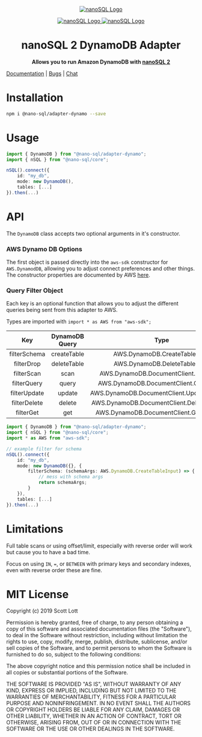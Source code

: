 <p align="center">
  <a href="https://github.com/ClickSimply/Nano-SQL/tree/2.0/packages/Core">
    <img src="https://github.com/ClickSimply/Nano-SQL/raw/2.0/graphics/logo.png" alt="nanoSQL Logo">
  </a>
</p>
<p align="center">
  <a href="https://badge.fury.io/js/%40nano-sql%2Fadapter-dynamo">
    <img src="https://badge.fury.io/js/%40nano-sql%2Fadapter-dynamo.svg" alt="nanoSQL Logo">
  </a>
  <a href="https://github.com/ClickSimply/@nano-sql/core/blob/master/LICENSE">
    <img src="https://img.shields.io/npm/l/express.svg?style=flat-square" alt="nanoSQL Logo">
  </a>
</p>

<h1 align="center">nanoSQL 2 DynamoDB Adapter</h1>
<p align="center">
  <strong>Allows you to run Amazon DynamoDB with <a href="https://www.npmjs.com/package/@nano-sql/core">nanoSQL 2</a></strong>
</p>

[Documentation](https://nanosql.gitbook.io/docs/adapters/dynamodb) | [Bugs](https://github.com/ClickSimply/Nano-SQL/issues) | [Chat](https://gitter.im/nano-sql/community)

# Installation

```sh
npm i @nano-sql/adapter-dynamo --save
```

# Usage

```ts
import { DynamoDB } from "@nano-sql/adapter-dynamo";
import { nSQL } from "@nano-sql/core";

nSQL().connect({
    id: "my_db",
    mode: new DynamoDB(),
    tables: [...]
}).then(...)
```

# API

The `DynamoDB` class accepts two optional arguments in it's constructor.

### AWS Dynamo DB Options
The first object is passed directly into the `aws-sdk` constructor for `AWS.DynamodDB`, allowing you to adjust connect preferences and other things.  The constructor properties are documented by AWS [here](https://docs.aws.amazon.com/AWSJavaScriptSDK/latest/AWS/DynamoDB.html#constructor-property).

### Query Filter Object

Each key is an optional function that allows you to adjust the different queries being sent from this adapter to AWS.

Types are imported with `import * as AWS from "aws-sdk";`

|      Key     | DynamoDB Query |                     Type                    |
|:------------:|:--------------:|:-------------------------------------------:|
| filterSchema | createTable    | AWS.DynamoDB.CreateTableInput               |
| filterDrop   | deleteTable    | AWS.DynamoDB.DeleteTableInput               |
| filterScan   | scan           | AWS.DynamoDB.DocumentClient.ScanInput       |
| filterQuery  | query          | AWS.DynamoDB.DocumentClient.QueryInput      |
| filterUpdate | update         | AWS.DynamoDB.DocumentClient.UpdateItemInput |
| filterDelete | delete         | AWS.DynamoDB.DocumentClient.DeleteItemInput |
| filterGet    | get            | AWS.DynamoDB.DocumentClient.GetItemInput    |

```ts
import { DynamoDB } from "@nano-sql/adapter-dynamo";
import { nSQL } from "@nano-sql/core";
import * as AWS from "aws-sdk";

// example filter for schema
nSQL().connect({
    id: "my_db",
    mode: new DynamoDB({}, {
        filterSchema: (schemaArgs: AWS.DynamoDB.CreateTableInput) => {
            // mess with schema args
            return schemaArgs;
        }
    }),
    tables: [...]
}).then(...)
```

# Limitations

Full table scans or using offset/limit, especially with reverse order will work but cause you to have a bad time.

Focus on using `IN`, `=`, or `BETWEEN` with primary keys and secondary indexes, even with reverse order these are fine.

# MIT License

Copyright (c) 2019 Scott Lott

Permission is hereby granted, free of charge, to any person obtaining a copy
of this software and associated documentation files (the "Software"), to deal
in the Software without restriction, including without limitation the rights
to use, copy, modify, merge, publish, distribute, sublicense, and/or sell
copies of the Software, and to permit persons to whom the Software is
furnished to do so, subject to the following conditions:

The above copyright notice and this permission notice shall be included in all
copies or substantial portions of the Software.

THE SOFTWARE IS PROVIDED "AS IS", WITHOUT WARRANTY OF ANY KIND, EXPRESS OR
IMPLIED, INCLUDING BUT NOT LIMITED TO THE WARRANTIES OF MERCHANTABILITY,
FITNESS FOR A PARTICULAR PURPOSE AND NONINFRINGEMENT. IN NO EVENT SHALL THE
AUTHORS OR COPYRIGHT HOLDERS BE LIABLE FOR ANY CLAIM, DAMAGES OR OTHER
LIABILITY, WHETHER IN AN ACTION OF CONTRACT, TORT OR OTHERWISE, ARISING FROM,
OUT OF OR IN CONNECTION WITH THE SOFTWARE OR THE USE OR OTHER DEALINGS IN THE
SOFTWARE.

